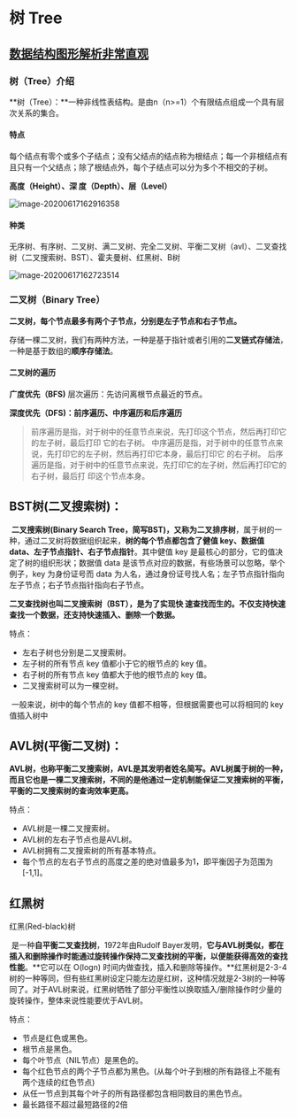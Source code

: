# 树  Tree

## [数据结构图形解析非常直观](https://www.cs.usfca.edu/~galles/visualization/Algorithms.html)

### 树（Tree）介绍

**树（Tree）：**一种非线性表结构。是由n（n>=1）个有限结点组成一个具有层次关系的集合。

#### 特点

每个结点有零个或多个子结点；没有父结点的结点称为根结点；每一个非根结点有且只有一个父结点；除了根结点外，每个子结点可以分为多个不相交的子树。

**高度（Height）、深 度（Depth）、层（Level）**

![image-20200617162916358](H:\MsbSpace\Zero\Record-document\Java\数据结构\IMAGE\height、Depth、Level.png)



#### 种类

无序树、有序树、二叉树、满二叉树、完全二叉树、平衡二叉树（avl）、二叉查找树（二叉搜索树、BST）、霍夫曼树、红黑树、B树

![image-20200617162723514](H:\MsbSpace\Zero\Record-document\Java\数据结构\IMAGE\树的种类.png)





### 二叉树（Binary Tree）

**二叉树，每个节点最多有两个子节点，分别是左子节点和右子节点。**

存储一棵二叉树，我们有两种方法，一种是基于指针或者引用的**二叉链式存储法**，一种是基于数组的**顺序存储法**。

#### 二叉树的遍历

**广度优先（BFS)**
层次遍历：先访问离根节点最近的节点。



**深度优先（DFS)：前序遍历、中序遍历和后序遍历**

> 前序遍历是指，对于树中的任意节点来说，先打印这个节点，然后再打印它的左子树，最后打印 它的右子树。
> 中序遍历是指，对于树中的任意节点来说，先打印它的左子树，然后再打印它本身，最后打印它 的右子树。
> 后序遍历是指，对于树中的任意节点来说，先打印它的左子树，然后再打印它的右子树，最后打 印这个节点本身。



## BST树(二叉搜索树)：

​    **二叉搜索树(Binary Search Tree，简写BST)，又称为二叉排序树**，属于树的一种，通过二叉树将数据组织起来，**树的每个节点都包含了健值 key、数据值 data、左子节点指针、右子节点指针**。其中健值 key 是最核心的部分，它的值决定了树的组织形状；数据值 data 是该节点对应的数据，有些场景可以忽略，举个例子，key 为身份证号而 data 为人名，通过身份证号找人名；左子节点指针指向左子节点；右子节点指针指向右子节点。

**二叉查找树也叫二叉搜索树（BST），是为了实现快 速查找而生的。不仅支持快速查找一个数据，还支持快速插入、删除一个数据。**

特点：

- 左右子树也分别是二叉搜索树。
- 左子树的所有节点 key 值都小于它的根节点的 key 值。
- 右子树的所有节点 key 值都大于他的根节点的 key 值。
- 二叉搜索树可以为一棵空树。

​    一般来说，树中的每个节点的 key 值都不相等，但根据需要也可以将相同的 key 值插入树中

## AVL树(平衡二叉树)：

​    **AVL树，也称平衡二叉搜索树，AVL是其发明者姓名简写。**AVL树属于树的一种，而且它也是一棵二叉搜索树，不同的是**他通过一定机制能保证二叉搜索树的平衡，平衡的二叉搜索树的查询效率更高。**

特点：

- AVL树是一棵二叉搜索树。
- AVL树的左右子节点也是AVL树。
- AVL树拥有二叉搜索树的所有基本特点。
- 每个节点的左右子节点的高度之差的绝对值最多为1，即平衡因子为范围为[-1,1]。



## 红黑树

红黑(Red-black)树

​    是一种**自平衡二叉查找树**，1972年由Rudolf Bayer发明，**它与AVL树类似，都在插入和删除操作时能通过旋转操作保持二叉查找树的平衡，以便能获得高效的查找性能**。**它可以在 O(logn) 时间内做查找，插入和删除等操作。**红黑树是2-3-4树的一种等同，但有些红黑树设定只能左边是红树，这种情况就是2-3树的一种等同了。对于AVL树来说，红黑树牺牲了部分平衡性以换取插入/删除操作时少量的旋转操作，整体来说性能要优于AVL树。

特点：

- 节点是红色或黑色。
- 根节点是黑色。
- 每个叶节点（NIL节点）是黑色的。
- 每个红色节点的两个子节点都为黑色。(从每个叶子到根的所有路径上不能有两个连续的红色节点)
- 从任一节点到其每个叶子的所有路径都包含相同数目的黑色节点。
- 最长路径不超过最短路径的2倍

